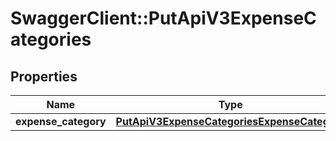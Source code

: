 # SwaggerClient::PutApiV3ExpenseCategories

## Properties
Name | Type | Description | Notes
------------ | ------------- | ------------- | -------------
**expense_category** | [**PutApiV3ExpenseCategoriesExpenseCategory**](PutApiV3ExpenseCategoriesExpenseCategory.md) |  | 


